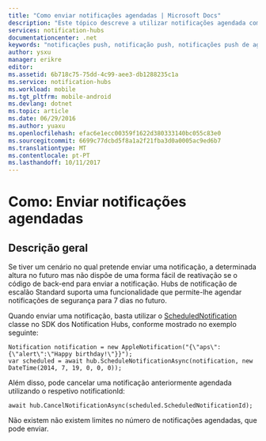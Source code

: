 ```yaml
---
title: "Como enviar notificações agendadas | Microsoft Docs"
description: "Este tópico descreve a utilizar notificações agendada com Notification Hubs do Azure."
services: notification-hubs
documentationcenter: .net
keywords: "notificações push, notificação push, notificações push de agendamento"
author: ysxu
manager: erikre
editor: 
ms.assetid: 6b718c75-75dd-4c99-aee3-db1288235c1a
ms.service: notification-hubs
ms.workload: mobile
ms.tgt_pltfrm: mobile-android
ms.devlang: dotnet
ms.topic: article
ms.date: 06/29/2016
ms.author: yuaxu
ms.openlocfilehash: efac6e1ecc00359f1622d380333140bc055c83e0
ms.sourcegitcommit: 6699c77dcbd5f8a1a2f21fba3d0a0005ac9ed6b7
ms.translationtype: MT
ms.contentlocale: pt-PT
ms.lasthandoff: 10/11/2017
---
```

# <a name="how-to-send-scheduled-notifications"></a>Como: Enviar notificações agendadas
## <a name="overview"></a>Descrição geral
Se tiver um cenário no qual pretende enviar uma notificação, a determinada altura no futuro mas não dispõe de uma forma fácil de reativação se o código de back-end para enviar a notificação. Hubs de notificação de escalão Standard suporta uma funcionalidade que permite-lhe agendar notificações de segurança para 7 dias no futuro.

Quando enviar uma notificação, basta utilizar o [ScheduledNotification](https://msdn.microsoft.com/library/microsoft.azure.notificationhubs.schedulednotification.aspx) classe no SDK dos Notification Hubs, conforme mostrado no exemplo seguinte:

    Notification notification = new AppleNotification("{\"aps\":{\"alert\":\"Happy birthday!\"}}");
    var scheduled = await hub.ScheduleNotificationAsync(notification, new DateTime(2014, 7, 19, 0, 0, 0));

Além disso, pode cancelar uma notificação anteriormente agendada utilizando o respetivo notificationId:

    await hub.CancelNotificationAsync(scheduled.ScheduledNotificationId);

Não existem não existem limites no número de notificações agendadas, que pode enviar.

